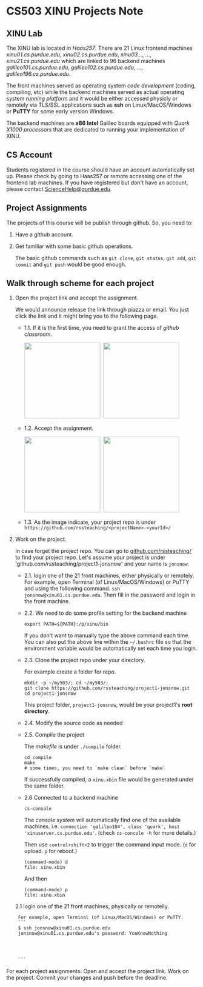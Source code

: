 # CS503 XINU Projects Note

## XINU Lab
The XINU lab is located in *Haas257*. There are 21 Linux frontend machines *xinu01.cs.purdue.edu*, *xinu02.cs.purdue.edu*, *xinu03...*, ..., *xinu21.cs.purdue.edu* which are linked to 96 backend machines *galileo101.cs.purdue.edu*, *galileo102.cs.purdue.edu*, ..., *galileo196.cs.purdue.edu*. 


The front machines served as operating system *code development* (coding, compiling, etc) while the backend machines served as actual operating system *running platform* and it would be either accessed physicly or remotely via TLS/SSL applications such as **ssh** on Linux/MacOS/Windows or **PuTTY** for some early version Windows.  

The backend machines are **x86 Intel** Galileo boards equipped with *Quark X1000 processors* that are dedicated to running your implementation of XINU. 



## CS Account
Students registered in the course should have an account automatically set up. Please check by going to Haas257 or remote accessing one of the frontend lab machines. If you have registered but don't have an account, please contact [ScienceHelp@purdue.edu](ScienceHelp@purdue.edu).


## Project Assignments
The projects of this course will be publish through github. So, you need to: 
1. Have a github account.
2. Get familiar with some basic github operations. 

    The basic github commands such as `git clone`, `git status`, `git add`, `git commit` and `git push` would be good enough. 



## Walk through scheme for each project

1. Open the project link and accept the assignment.

    We would announce release the link through piazza or email. You just click the link and it might bring you to the following page.
    
   
    * 1.1. If it is the first time, you need to grant the access of *github classroom*.
        
        <kbd> <img src="https://github.com/ProbShin/CS503ProjectsNote/blob/main/img/img01.png" height="200"/> </kbd>
        <kbd> <img src="https://github.com/ProbShin/CS503ProjectsNote/blob/main/img/img02.png" height="200"/> </kbd>
   
    
    * 1.2. Accept the assignment.
    
        <kbd> <img src="https://github.com/ProbShin/CS503ProjectsNote/blob/main/img/img03.png"  height="200"/> </kbd>
        <kbd> <img src="https://github.com/ProbShin/CS503ProjectsNote/blob/main/img/img04.png"  height="200"/> </kbd>

    * 1.3. As the image indicate, your project repo is under `https://github.com/rssteaching/<projectName>-<yourId>/`


2. Work on the project. 
    
    In case forget the project repo. You can go to [github.com/rssteaching/](https://github.com/rssteaching/) to find your project repo.
    Let's assume your project is under 'github.com/rssteaching/project1-jonsnow' and your name is `jonsnow`.
    
    
    * 2.1. login one of the 21 front machines, either physically or remotely.  
        For example, open Terminal (of Linux/MacOS/Windows) or PuTTY and using the following command. `ssh jonsnow@xinu01.cs.purdue.edu`. Then fill in the password and login in the front machine.

    * 2.2. We need to do some profile setting for the backend machine
        ```
        export PATH=${PATH}:/p/xinu/bin
        ```
    
        If you don't want to manually type the above command each time. You can also put the above line within the `~/.bashrc` file so that the environment variable would be automatically set each time you login. 


    * 2.3. Clone the project repo under your directory.

        For example create a folder for repo.
        ```
        mkdir -p ~/my503/; cd ~/my503/;
        git clone https://github.com/rssteaching/project1-jonsnow.git
        cd project1-jonsnow   
        ```
        This project folder, `project1-jonsnow`,  would be your project1's **root directory**.


    * 2.4. Modify the source code as needed 



    * 2.5. Compile the project
    
        The *makefile* is under `./compile` folder.
        ```
        cd compile
        make
        # some times, you need to `make clean` before `make`
        ```
        If successfully compiled, a `xinu.xbin` file would be generated under the same folder.


    * 2.6 Connected to a backend machine
    
        ```
        cs-console
        ```
        The *console system* will automatically find one of the available machines. i.e. `connection 'galileo104', class 'quark', host 'xinuserver.cs.purdue.edu'`. (check `cs-concole -h` for more details.) 
        
        Then use `control+shift+2` to trigger the command input mode.  (`d` for upload. `p` for reboot.)
        ```
        (command-mode) d
        file: xinu.xbin
        ```
        And then 
        ```
        (command-mode) p
        file: xinu.xbin
        ```

    
    
    
    
    
    
    
    2.1 login one of the 21 front machines, physically or remotelly.
    
        For example, open Terminal (of Linux/MacOS/Windows) or PuTTY.
        ```
        $ ssh jonsnow@xinu01.cs.purdue.edu
        jonsnow@xinu01.cs.purdue.edu's password: YouKnowNothing
        
        

        
        ```

For each project assignments:
Open and accept the project link. 
Work on the project. 
Commit your changes and push before the deadline.





